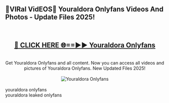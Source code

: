 <h2>🔴VIRal VidEOS🔴 Youraldora Onlyfans Videos And Photos - Update Files 2025!</h2>
<br>
<div align="center">
<h2><a href="https://virallinks.top/odZfE0" rel="nofollow">🔴 CLICK HERE 🌐==►► Youraldora Onlyfans</a></h2>
<br>
Get Youraldora Onlyfans and all content. Now you can access all videos and pictures of Youraldora Onlyfans. New Updated Files 2025!
<br>
<br>
<a href="https://virallinks.top/odZfE0" rel="nofollow" data-target="animated-image.originalLink"><img src="https://i.imgur.com/dJHk4Zq.gif)" alt="Youraldora Onlyfans" style="max-width: 100%; display: inline-block;" data-target="animated-image.originalImage"></a>
</div>
<br>
youraldora onlyfans<br>
youraldora leaked onlyfans
